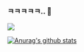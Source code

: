 ### ㅋㅋㅋㅋㅋ.. 👋

![](https://komarev.com/ghpvc/?username=limwoobin&label=views&color=blue)

[![Anurag's github stats](https://github-readme-stats.vercel.app/api?username=limwoobin&theme=tokyonight&show_icons=true)](https://github.com/anuraghazra/github-readme-stats)

